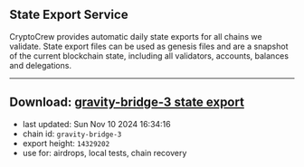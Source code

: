 ## State Export Service
CryptoCrew provides automatic daily state exports for all chains we validate. State export files can be used as genesis files and are a snapshot of the current blockchain state, including all validators, accounts, balances and delegations.

---
**Download: [gravity-bridge-3 state export](https://dl-eu2.ccvalidators.com/SERVICE/gravitybridge/gravity-bridge-3_export_14329202.json)**
---

- last updated: Sun Nov 10 2024 16:34:16
- chain id: `gravity-bridge-3`
- export height: `14329202`
- use for: airdrops, local tests, chain recovery
